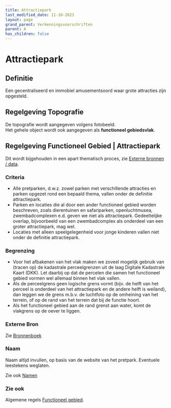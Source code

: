 ```yaml
---
title: Attractiepark
last_modified_date: 11-10-2023
layout: page
grand_parent: Verkenningsvoorschriften
parent: A
has_children: false
---
```


Attractiepark
=============

## Definitie

Een gecentraliseerd en immobiel amusementsoord waar grote attracties zijn opgesteld.

## Regelgeving Topografie

De topografie wordt aangegeven volgens fotobeeld.<br>
Het gehele object wordt ook aangegeven als **functioneel gebiedsvlak**.

## Regelgeving Functioneel Gebied | Attractiepark

Dit wordt bijgehouden in een apart thematisch proces, zie [Externe bronnen / data](../../E/Externe_data/Externe_bronnen_data.html).

### Criteria

- Alle pretparken, d.w.z. zowel parken met verschillende attracties en parken opgezet rond een bepaald thema, vallen onder de definitie attractiepark.
- Parken en locaties die al door een ander functioneel gebied worden beschreven, zoals dierentuinen en safariparken, openluchtmusea, zwembadcomplexen e.d. geven we niet als attractiepark. Gedeeltelijke overlap, bijvoorbeeld van een zwembadcomplex als onderdeel van een groter attractiepark, mag wel.
- Locaties met alleen speelgelegenheid voor jonge kinderen vallen niet onder de definitie attractiepark.

### Begrenzing

- Voor het afbakenen van het vlak maken we zoveel mogelijk gebruik van (tracen op) de kadastrale perceelgrenzen uit de laag Digitale Kadastrale Kaart (DKK). Let daarbij op dat de percelen die samen het functioneel gebied vormen wel allemaal binnen het vlak vallen.
- Als de perceelgrens geen logische grens vormt (bijv. de helft van het perceel is onderdeel van het attractiepark en de andere helft is weiland), dan leggen we de grens m.b.v. de luchtfoto op de omheining van het terrein, of op de rand van het terrein dat bij de functie hoort.
- Als het functioneel gebied aan de rand grenst aan water, komt de vlakgrens op de oever te liggen.

### Externe Bron

Zie [Bronnenboek](https://hetkadaster.sharepoint.com/sites/gd-ia/GI_Topografie/Topografie/handleidingen/9-Diversen/Bronnenboek/Bronnenboek.pdf?csf=1&web=1&e=qvq7Z4)

### Naam

Naam altijd invullen, op basis van de website van het pretpark. Eventuele leestekens weglaten.

Zie ook [Namen](../../N/Namen/Namen.html)

### Zie ook
Algemene regels [Functioneel gebied](../../F/Functioneel_gebied/Functioneel_gebied.html).
